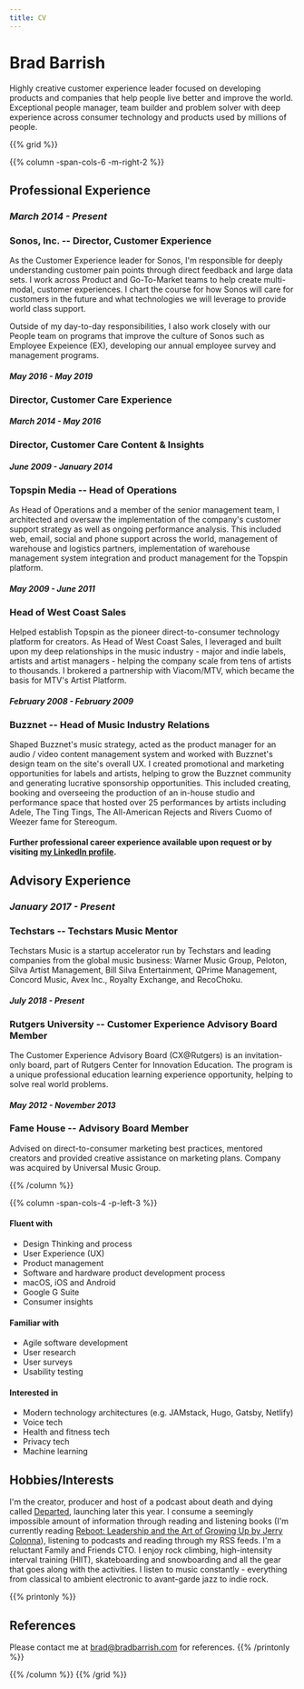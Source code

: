 ```yaml
---
title: CV
---
```


# Brad Barrish

Highly creative customer experience leader focused on developing products and companies that help people live better and improve the world. Exceptional people manager, team builder and problem solver with deep experience across consumer technology and products used by millions of people.

{{% grid %}}

{{% column -span-cols-6 -m-right-2 %}}

## Professional Experience

### _March 2014 - Present_

### Sonos, Inc. -- Director, Customer Experience

As the Customer Experience leader for Sonos, I'm responsible for deeply understanding customer pain points through direct feedback and large data sets. I work across Product and Go-To-Market teams to help create multi-modal, customer experiences. I chart the course for how Sonos will care for customers in the future and what technologies we will leverage to provide world class support.

Outside of my day-to-day responsibilities, I also work closely with our People team on programs that improve the culture of Sonos such as Employee Expeience (EX), developing our annual employee survey and management programs.

#### _May 2016 - May 2019_

### Director, Customer Care Experience

#### _March 2014 - May 2016_

### Director, Customer Care Content & Insights

#### _June 2009 - January 2014_

### Topspin Media -- Head of Operations

As Head of Operations and a member of the senior management team, I architected and oversaw the implementation of the company's customer support strategy as well as ongoing performance analysis. This included web, email, social and phone support across the world, management of warehouse and logistics partners, implementation of warehouse management system integration and product management for the Topspin platform.

#### _May 2009 - June 2011_

### Head of West Coast Sales

Helped establish Topspin as the pioneer direct-to-consumer technology platform for creators. As Head of West Coast Sales, I leveraged and built upon my deep relationships in the music industry - major and indie labels, artists and artist managers - helping the company scale from tens of artists to thousands. I brokered a partnership with Viacom/MTV, which became the basis for MTV's Artist Platform.

#### _February 2008 - February 2009_

### Buzznet -- Head of Music Industry Relations

Shaped Buzznet's music strategy, acted as the product manager for an audio / video content management system and worked with Buzznet's design team on the site's overall UX. I created promotional and marketing opportunities for labels and artists, helping to grow the Buzznet community and generating lucrative sponsorship opportunities. This included creating, booking and overseeing the production of an in-house studio and performance space that hosted over 25 performances by artists including Adele, The Ting Tings, The All-American Rejects and Rivers Cuomo of Weezer fame for Stereogum.

#### Further professional career experience available upon request or by visiting [my LinkedIn profile](https://www.linkedin.com/in/bbarrish/).

## Advisory Experience

### _January 2017 - Present_

### Techstars -- Techstars Music Mentor

Techstars Music is a startup accelerator run by Techstars and leading companies from the global music business: Warner Music Group, Peloton, Silva Artist Management, Bill Silva Entertainment, QPrime Management, Concord Music, Avex Inc., Royalty Exchange, and RecoChoku.

#### _July 2018 - Present_

### Rutgers University -- Customer Experience Advisory Board Member

The Customer Experience Advisory Board (CX@Rutgers) is an invitation-only board, part of Rutgers Center for Innovation Education. The program is a unique professional education learning experience opportunity, helping to solve real world problems.

#### _May 2012 - November 2013_

### Fame House -- Advisory Board Member

Advised on direct-to-consumer marketing best practices, mentored creators and provided creative assistance on marketing plans. Company was acquired by Universal Music Group.

{{% /column %}}

{{% column -span-cols-4 -p-left-3 %}}

#### Fluent with

- Design Thinking and process
- User Experience (UX)
- Product management
- Software and hardware product development process
- macOS, iOS and Android
- Google G Suite
- Consumer insights

#### Familiar with

- Agile software development
- User research
- User surveys
- Usability testing

#### Interested in

- Modern technology architectures (e.g. JAMstack, Hugo, Gatsby, Netlify)
- Voice tech
- Health and fitness tech
- Privacy tech
- Machine learning

## Hobbies/Interests

I'm the creator, producer and host of a podcast about death and dying called [Departed](https://departed.fm), launching later this year. I consume a seemingly impossible amount of information through reading and listening books (I'm currently reading [Reboot: Leadership and the Art of Growing Up by Jerry Colonna](https://amzn.to/2LIbSan)), listening to podcasts and reading through my RSS feeds. I'm a reluctant Family and Friends CTO. I enjoy rock climbing, high-intensity interval training (HIIT), skateboarding and snowboarding and all the gear that goes along with the activities. I listen to music constantly - everything from classical to ambient electronic to avant-garde jazz to indie rock.

{{% printonly %}}

## References

Please contact me at [brad@bradbarrish.com](mailto:brad@bradbarrish.com) for references. {{% /printonly %}}

{{% /column %}} {{% /grid %}}
